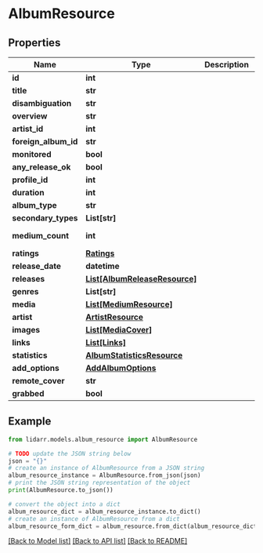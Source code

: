 # AlbumResource


## Properties

Name | Type | Description | Notes
------------ | ------------- | ------------- | -------------
**id** | **int** |  | [optional] 
**title** | **str** |  | [optional] 
**disambiguation** | **str** |  | [optional] 
**overview** | **str** |  | [optional] 
**artist_id** | **int** |  | [optional] 
**foreign_album_id** | **str** |  | [optional] 
**monitored** | **bool** |  | [optional] 
**any_release_ok** | **bool** |  | [optional] 
**profile_id** | **int** |  | [optional] 
**duration** | **int** |  | [optional] 
**album_type** | **str** |  | [optional] 
**secondary_types** | **List[str]** |  | [optional] 
**medium_count** | **int** |  | [optional] [readonly] 
**ratings** | [**Ratings**](Ratings.md) |  | [optional] 
**release_date** | **datetime** |  | [optional] 
**releases** | [**List[AlbumReleaseResource]**](AlbumReleaseResource.md) |  | [optional] 
**genres** | **List[str]** |  | [optional] 
**media** | [**List[MediumResource]**](MediumResource.md) |  | [optional] 
**artist** | [**ArtistResource**](ArtistResource.md) |  | [optional] 
**images** | [**List[MediaCover]**](MediaCover.md) |  | [optional] 
**links** | [**List[Links]**](Links.md) |  | [optional] 
**statistics** | [**AlbumStatisticsResource**](AlbumStatisticsResource.md) |  | [optional] 
**add_options** | [**AddAlbumOptions**](AddAlbumOptions.md) |  | [optional] 
**remote_cover** | **str** |  | [optional] 
**grabbed** | **bool** |  | [optional] 

## Example

```python
from lidarr.models.album_resource import AlbumResource

# TODO update the JSON string below
json = "{}"
# create an instance of AlbumResource from a JSON string
album_resource_instance = AlbumResource.from_json(json)
# print the JSON string representation of the object
print(AlbumResource.to_json())

# convert the object into a dict
album_resource_dict = album_resource_instance.to_dict()
# create an instance of AlbumResource from a dict
album_resource_form_dict = album_resource.from_dict(album_resource_dict)
```
[[Back to Model list]](../README.md#documentation-for-models) [[Back to API list]](../README.md#documentation-for-api-endpoints) [[Back to README]](../README.md)


